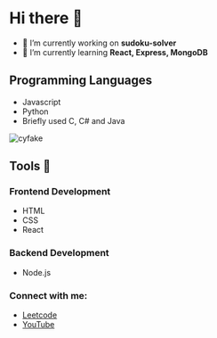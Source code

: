 # Hi there 👋

- 🔭 I’m currently working on **sudoku-solver**
- 🌱 I’m currently learning **React, Express, MongoDB**

## Programming Languages
- Javascript
- Python
- Briefly used C, C# and Java

<img align="center" src="https://github-readme-stats.vercel.app/api/top-langs?username=cyfake&show_icons=true&locale=en&layout=compact" alt="cyfake" />

## Tools :wrench:
### Frontend Development
- HTML
- CSS
- React

### Backend Development
- Node.js

### Connect with me:
- [Leetcode](https://leetcode.com/u/cyfake/)
- [YouTube](https://www.youtube.com/@cyfake)
